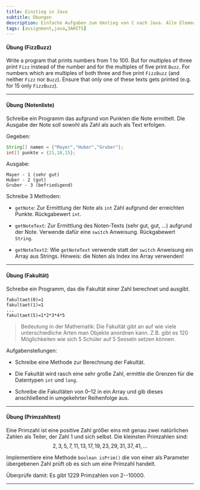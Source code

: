 ```yaml
---
title: Einstieg in Java
subtitle: Übungen
description: Einfache Aufgaben zum Umstieg von C nach Java. Alle Elemente static public.
tags: [assignment,java,3AHITS]
---
```


<script src="https://cdn.mathjax.org/mathjax/latest/MathJax.js?config=TeX-AMS-MML_HTMLorMML" type="text/javascript"></script>

#### **Übung (FizzBuzz)**

Write a program that prints numbers from 1 to 100. But for multiples of three print `Fizz` instead of the number and for the multiples of five print `Buzz`.  For numbers which are multiples of both three and five print `FizzBuzz` (and neither `Fizz` nor `Buzz`). Ensure  that only one of these texts gets printed (e.g. for 15 only `FizzBuzz`).

---



#### **Übung (Notenliste)**

Schreibe ein Programm das aufgrund von Punkten die Note ermittelt.
Die Ausgabe der Note soll sowohl als Zahl als auch als Text erfolgen.

Gegeben:

```java
String[] namen = {"Mayer","Huber","Gruber"};
int[] punkte = {21,18,15};
```

Ausgabe:

```
Mayer - 1 (sehr gut)
Huber - 2 (gut)
Gruber - 3 (befriedigend)
```

Schreibe 3 Methoden:

- `getNote`: Zur Ermittlung der Note als `int` Zahl aufgrund der erreichten Punkte. Rückgabewert `int`.
- `getNoteText`: Zur Ermittlung des Noten-Texts (sehr gut, gut, ...) aufgrund der Note. Verwende dafür eine `switch` Anweisung. Rückgabewert `String`.

- `getNoteText2`: Wie `getNoteText` verwende statt der `switch` Anweisung ein Array aus Strings.
Hinweis: die Noten als Index ins Array verwenden!


---



#### **Übung (Fakultät)**

Schreibe ein Programm, das die Fakultät einer Zahl berechnet und ausgibt.

```
fakultaet(0)=1
fakultaet(1)=1
...
fakultaet(5)=1*2*3*4*5
```

>  Bedeutung in der Mathematik: Die Fakultät gibt an auf wie viele unterschiedliche Arten man Objekte anordnen kann.
> Z.B. gibt es 120 Möglichkeiten wie sich 5 Schüler auf 5 Sesseln setzen können.

Aufgabenstellungen:

- Schreibe eine Methode zur Berechnung der Fakultät.

- Die Fakultät wird rasch eine sehr große Zahl, ermittle die Grenzen für die Datentypen `int` und `long`.
- Schreibe die Fakultäten von 0–12 in ein Array und gib dieses anschließend in umgekehrter Reihenfolge aus.

---



#### **Übung (Primzahltest)**

Eine Primzahl ist eine positive Zahl größer eins mit genau zwei natürlichen Zahlen als Teiler, der Zahl 1 und sich selbst. Die kleinsten Primzahlen sind: $$2, 3, 5, 7, 11, 13, 17, 19, 23, 29, 31, 37, 41, \ldots$$

Implementiere eine Methode `boolean isPrim()` die von einer als Parameter übergebenen Zahl prüft ob es sich um eine Primzahl handelt.

Überprüfe damit: Es gibt 1229 Primzahlen von 2--10000.

---

